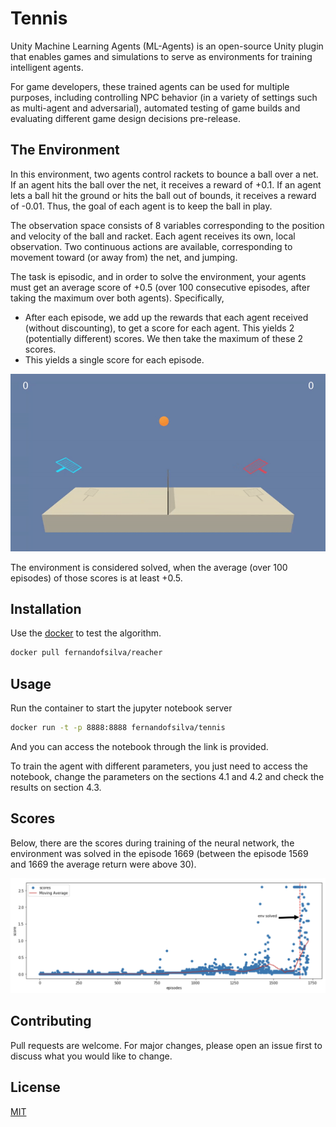 # Tennis

Unity Machine Learning Agents (ML-Agents) is an open-source Unity plugin that enables games and simulations to serve as environments for training intelligent agents.

For game developers, these trained agents can be used for multiple purposes, including controlling NPC behavior (in a variety of settings such as multi-agent and adversarial), automated testing of game builds and evaluating different game design decisions pre-release.

## The Environment

In this environment, two agents control rackets to bounce a ball over a net. If an agent hits the ball over the net, it receives a reward of +0.1. If an agent lets a ball hit the ground or hits the ball out of bounds, it receives a reward of -0.01. Thus, the goal of each agent is to keep the ball in play.

The observation space consists of 8 variables corresponding to the position and velocity of the ball and racket. Each agent receives its own, local observation. Two continuous actions are available, corresponding to movement toward (or away from) the net, and jumping.

The task is episodic, and in order to solve the environment, your agents must get an average score of +0.5 (over 100 consecutive episodes, after taking the maximum over both agents). Specifically,

- After each episode, we add up the rewards that each agent received (without discounting), to get a score for each agent. This yields 2 (potentially different) scores. We then take the maximum of these 2 scores.
- This yields a single score for each episode.

![](images/tennis.gif)

The environment is considered solved, when the average (over 100 episodes) of those scores is at least +0.5.

## Installation

Use the [docker](https://www.docker.com) to test the algorithm.

```bash
docker pull fernandofsilva/reacher 
```


## Usage

Run the container to start the jupyter notebook server

```bash
docker run -t -p 8888:8888 fernandofsilva/tennis 
```

And you can access the notebook through the link is provided.

To train the agent with different parameters, you just need to access the notebook, change the parameters on the sections
4.1 and 4.2 and check the results on section 4.3.


## Scores

Below, there are the scores during training of the neural network, the environment was solved in the episode 1669 (between the episode 1569 and 1669 the average return were above 30). 

![](images/scores.png)


## Contributing

Pull requests are welcome. For major changes, please open an issue first to discuss what you would like to change.


## License

[MIT](https://choosealicense.com/licenses/mit/)